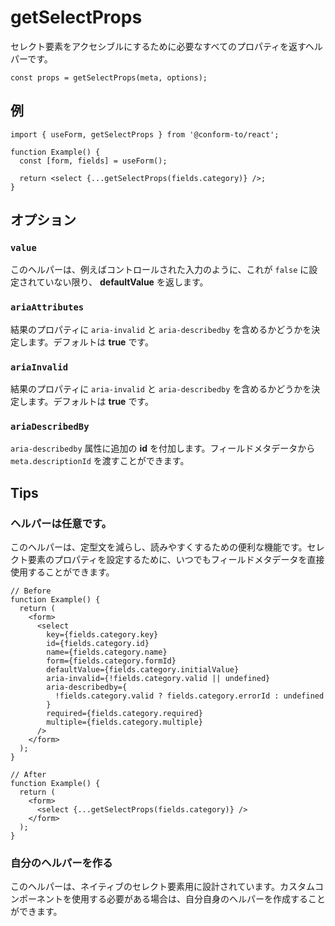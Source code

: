 # getSelectProps

セレクト要素をアクセシブルにするために必要なすべてのプロパティを返すヘルパーです。

```tsx
const props = getSelectProps(meta, options);
```

## 例

```tsx
import { useForm, getSelectProps } from '@conform-to/react';

function Example() {
  const [form, fields] = useForm();

  return <select {...getSelectProps(fields.category)} />;
}
```

## オプション

### `value`

このヘルパーは、例えばコントロールされた入力のように、これが `false` に設定されていない限り、 **defaultValue** を返します。

### `ariaAttributes`

結果のプロパティに `aria-invalid` と `aria-describedby` を含めるかどうかを決定します。デフォルトは **true** です。

### `ariaInvalid`

結果のプロパティに `aria-invalid` と `aria-describedby` を含めるかどうかを決定します。デフォルトは **true** です。

### `ariaDescribedBy`

`aria-describedby` 属性に追加の **id** を付加します。フィールドメタデータから `meta.descriptionId` を渡すことができます。

## Tips

### ヘルパーは任意です。

このヘルパーは、定型文を減らし、読みやすくするための便利な機能です。セレクト要素のプロパティを設定するために、いつでもフィールドメタデータを直接使用することができます。

```tsx
// Before
function Example() {
  return (
    <form>
      <select
        key={fields.category.key}
        id={fields.category.id}
        name={fields.category.name}
        form={fields.category.formId}
        defaultValue={fields.category.initialValue}
        aria-invalid={!fields.category.valid || undefined}
        aria-describedby={
          !fields.category.valid ? fields.category.errorId : undefined
        }
        required={fields.category.required}
        multiple={fields.category.multiple}
      />
    </form>
  );
}

// After
function Example() {
  return (
    <form>
      <select {...getSelectProps(fields.category)} />
    </form>
  );
}
```

### 自分のヘルパーを作る

このヘルパーは、ネイティブのセレクト要素用に設計されています。カスタムコンポーネントを使用する必要がある場合は、自分自身のヘルパーを作成することができます。
